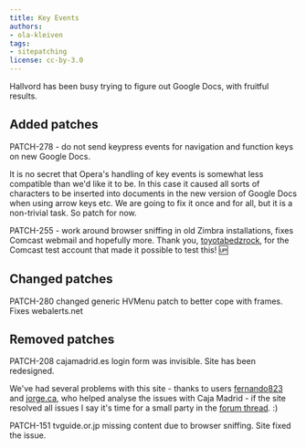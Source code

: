 ```yaml
---
title: Key Events
authors:
- ola-kleiven
tags:
- sitepatching
license: cc-by-3.0
---
```

Hallvord has been busy trying to figure out Google Docs, with fruitful results.

## Added patches

PATCH-278 - do not send keypress events for navigation and function keys on new Google Docs.

It is no secret that Opera&#39;s handling of key events is somewhat less compatible than we&#39;d like it to be. In this case it caused all sorts of characters to be inserted into documents in the new version of Google Docs when using arrow keys etc. We are going to fix it once and for all, but it is a non-trivial task. So patch for now.

PATCH-255 - work around browser sniffing in old Zimbra installations, fixes Comcast webmail and hopefully more. Thank you, <a href="/toyotabedzrock/" target="_blank">toyotabedzrock</a>, for the Comcast test account that made it possible to test this! :up:

## Changed patches



PATCH-280 changed generic HVMenu patch to better cope with frames. Fixes webalerts.net

## Removed patches



PATCH-208 cajamadrid.es login form was invisible. Site has been redesigned.

We&#39;ve had several problems with this site - thanks to users <a href="/fernando823" target="_blank">fernando823</a> and <a href="/jorge.ca" target="_blank">jorge.ca</a>,  who helped analyse the issues with Caja Madrid - if the site resolved all issues I say it&#39;s time for a small party in the <a href="http://my.opera.com/community/forums/topic.dml?id=249032" target="_blank">forum
thread</a>. :)

PATCH-151 tvguide.or.jp missing content due to browser sniffing. Site fixed the issue.
